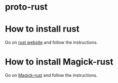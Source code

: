# proto-rust


# How to install rust

Go on [rust website](https://www.rust-lang.org/learn/get-started) and follow the instructions.

# How to install Magick-rust

Go on [Magick-rust](https://github.com/nlfiedler/magick-rust) and follow the instructions.
